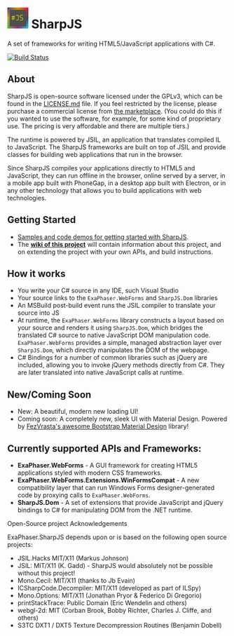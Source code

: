<img src="sharpjs.png" alt="SharpJS Logo" width="48" height="48" /> SharpJS
====

A set of frameworks for writing HTML5/JavaScript applications with C#.

[![Build Status](https://travis-ci.org/exaphaser/SharpJS.svg?branch=master)](https://travis-ci.org/exaphaser/SharpJS)

## About

SharpJS is open-source software licensed under the GPLv3, which can be found in the [LICENSE.md](LICENSE.md) file.
If you feel restricted by the license, please purchase a commercial license from [the marketplace]( http://exaphaser.binpress.com/product/sharpjs/3760#pricing). (You could do this if you wanted to use the software, for example, for some kind of proprietary use. The pricing is very affordable and there are multiple tiers.)

The runtime is powered by JSIL, an application that translates compiled IL to JavaScript. The SharpJS frameworks are built on top of JSIL and provide classes for building web applications that run in the browser.

Since SharpJS compiles your applications directly to HTML5 and JavaScript, they can run offline in the browser, online served by a server, in a mobile app built with PhoneGap, in a desktop app built with Electron, or in any other technology that allows you to build applications with web technologies.

## Getting Started
- [Samples and code demos for getting started with SharpJS](https://github.com/ZetaPhase/SharpJS-Demos).
- The **[wiki of this project](https://github.com/exaphaser/SharpJS/wiki)** will contain information about this project, and on extending the project with your own APIs, and build instructions.

## How it works
- You write your C# source in any IDE, such Visual Studio
- Your source links to the `ExaPhaser.WebForms` and `SharpJS.Dom` libraries
- An MSBuild post-build event runs the JSIL compiler to translate your source into JS
- At runtime, the `ExaPhaser.WebForms` library constructs a layout based on your source and renders it using `SharpJS.Dom`, which bridges the translated C# source to native JavaScript DOM manipulation code. `ExaPhaser.WebForms` provides a simple, managed abstraction layer over `SharpJS.Dom`, which directly manipulates the DOM of the webpage.
- C# Bindings for a number of common libraries such as jQuery are included, allowing you to invoke jQuery methods directly from C#. They are later translated into native JavaScript calls at runtime.

## New/Coming Soon
- New: A beautiful, modern new loading UI!
- Coming soon: A completely new, sleek UI with Material Design. Powered by [FezVrasta's awesome Bootstrap Material Design](https://fezvrasta.github.io/bootstrap-material-design/) library!

## Currently supported APIs and Frameworks:
- **ExaPhaser.WebForms** - A GUI framework for creating HTML5 applications styled with modern CSS frameworks.
- **ExaPhaser.WebForms.Extensions.WinFormsCompat** - A new compatibility layer that can run Windows Forms designer-generated code by proxying calls to `ExaPhaser.WebForms`.
- **SharpJS.Dom** - A set of extensions that provide JavaScript and jQuery bindings to C# for manipulating DOM from the .NET runtime.

Open-Source project Acknowledgements

ExaPhaser.SharpJS depends upon or is based on the following open source projects:

 * JSIL.Hacks MIT/X11 (Markus Johnson)
 * JSIL: MIT/X11 (K. Gadd) - SharpJS would absolutely not be possible without this project!
 * Mono.Cecil: MIT/X11 (thanks to Jb Evain)
 * ICSharpCode.Decompiler: MIT/X11 (developed as part of ILSpy)
 * Mono.Options: MIT/X11 (Jonathan Pryor & Federico Di Gregorio)
 * printStackTrace: Public Domain (Eric Wendelin and others)
 * webgl-2d: MIT (Corban Brook, Bobby Richter, Charles J. Cliffe, and others)
 * S3TC DXT1 / DXT5 Texture Decompression Routines (Benjamin Dobell)
